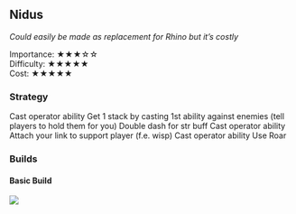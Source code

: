 ## Nidus
*Could easily be made as replacement for Rhino but it’s costly*

Importance: ★★★☆☆  
Difficulty: ★★★★★  
Cost: ★★★★★  

### Strategy
Cast operator ability
Get 1 stack by casting 1st ability against enemies (tell players to hold them for you)
Double dash for str buff
Cast operator ability
Attach your link to support player (f.e. wisp)
Cast operator ability
Use Roar

### Builds
#### Basic Build
![](media/builds_nidus_basic.png)


